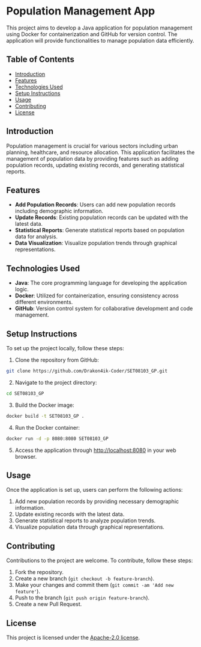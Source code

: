 # Population Management App

This project aims to develop a Java application for population management using Docker for containerization and GitHub for version control. The application will provide functionalities to manage population data efficiently.

## Table of Contents

- [Introduction](#introduction)
- [Features](#features)
- [Technologies Used](#technologies-used)
- [Setup Instructions](#setup-instructions)
- [Usage](#usage)
- [Contributing](#contributing)
- [License](#license)

## Introduction

Population management is crucial for various sectors including urban planning, healthcare, and resource allocation. This application facilitates the management of population data by providing features such as adding population records, updating existing records, and generating statistical reports.

## Features

- **Add Population Records**: Users can add new population records including demographic information.
- **Update Records**: Existing population records can be updated with the latest data.
- **Statistical Reports**: Generate statistical reports based on population data for analysis.
- **Data Visualization**: Visualize population trends through graphical representations.

## Technologies Used

- **Java**: The core programming language for developing the application logic.
- **Docker**: Utilized for containerization, ensuring consistency across different environments.
- **GitHub**: Version control system for collaborative development and code management.

## Setup Instructions

To set up the project locally, follow these steps:

1. Clone the repository from GitHub:

```bash
git clone https://github.com/Drakon4ik-Coder/SET08103_GP.git
```

2. Navigate to the project directory:

```bash
cd SET08103_GP
```

3. Build the Docker image:

```bash
docker build -t SET08103_GP .
```

4. Run the Docker container:

```bash
docker run -d -p 8080:8080 SET08103_GP
```

5. Access the application through [http://localhost:8080](http://localhost:8080) in your web browser.

## Usage

Once the application is set up, users can perform the following actions:

1. Add new population records by providing necessary demographic information.
2. Update existing records with the latest data.
3. Generate statistical reports to analyze population trends.
4. Visualize population data through graphical representations.

## Contributing

Contributions to the project are welcome. To contribute, follow these steps:

1. Fork the repository.
2. Create a new branch (`git checkout -b feature-branch`).
3. Make your changes and commit them (`git commit -am 'Add new feature'`).
4. Push to the branch (`git push origin feature-branch`).
5. Create a new Pull Request.

## License

This project is licensed under the [Apache-2.0 license](LICENSE).
